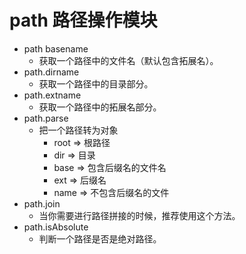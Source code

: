 # path 路径操作模块

- path basename
	+ 获取一个路径中的文件名（默认包含拓展名）。
- path.dirname
	+ 获取一个路径中的目录部分。
- path.extname
	+ 获取一个路径中的拓展名部分。
- path.parse
    + 把一个路径转为对象
      + root		=>	根路径
      + dir	       =>   目录
      + base       =>	包含后缀名的文件名
      + ext	      =>	后缀名
      + name     =>    不包含后缀名的文件
- path.join
    - 当你需要进行路径拼接的时候，推荐使用这个方法。
- path.isAbsolute
	+ 判断一个路径是否是绝对路径。